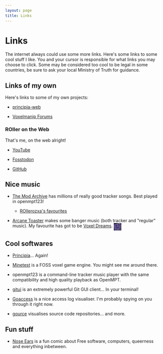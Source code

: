 ```yaml
---
layout: page
title: Links
---
```


# Links
The internet always could use some more links. Here's some links to some cool stuff I like. You and your cursor is responsible for what links you may choose to click. Some may be considered too cool to be legal in some countries, be sure to ask your local Ministry of Truth for guidance.

## Links of my own
Here's links to some of my own projects:

- [principia-web](https://principia-web.se)

- [Voxelmanip Forums](https://forum.voxelmanip.se)

### ROller on the Web
That's me, on the web alright!

- [YouTube](https://youtube.com/@ROllerozxa)

- [Fosstodon](https://fosstodon.org/@ROllerozxa)

- [GitHub](https://github.com/rollerozxa)

## Nice music
- [The Mod Archive](https://modarchive.org) has millions of really good tracker songs. Best played in openmpt123!

	- [ROllerozxa's favourites](https://modarchive.org/index.php?request=view_member_favourites&query=93924)

- [Arcane Toaster](https://arcanetoaster.bandcamp.com) makes some banger music (both tracker and "regular" music). My favourite has got to be [Voxel Dreams](https://arcanetoaster.bandcamp.com/album/voxel-dreams). <img src="/assets/toaster.png" align="top" height=24>

## Cool softwares
- [Principia](https://principia-web.se)... Again!

- [Minetest](https://www.minetest.net) is a FOSS voxel game engine. You might see me around there.

- openmpt123 is a command-line tracker music player with the same compatibility and high quality playback as OpenMPT.

- [gitui](https://github.com/extrawurst/gitui) is an extremely powerful Git GUI client... In your terminal!

- [Goaccess](https://goaccess.io/) is a nice access log visualiser. I'm probably spying on you through it right now.

- [gource](https://gource.io/) visualises source code repositories... and more.

## Fun stuff
- [Nose Ears](https://wuzzy.neocities.org) is a fun comic about Free software, computers, queerness and everything inbetween.
